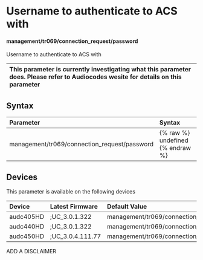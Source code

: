 ﻿---
description: Username to authenticate to ACS with
search: false
---

# Username to authenticate to ACS with

#### management/tr069/connection_request/password

Username to authenticate to ACS with


| This parameter is currently investigating what this parameter does. Please refer to Audiocodes wesite for details on this parameter | 
| :--- |

## Syntax
| Parameter | Syntax |
| :--- | :--- |
|management/tr069/connection_request/password | {% raw %} undefined {% endraw %}|

## Devices
This parameter is available on the following devices

| Device | Latest Firmware | Default Value |
|:---|:---|:---|
| audc405HD | ;UC_3.0.1.322 | management/tr069/connection_request/password= 
| audc440HD | ;UC_3.0.1.322 | management/tr069/connection_request/password= 
| audc450HD | ;UC_3.0.4.111.77 | management/tr069/connection_request/password= 

ADD A DISCLAIMER
